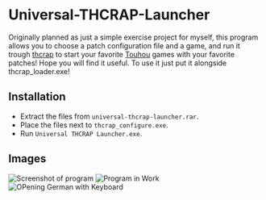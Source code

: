 # Universal-THCRAP-Launcher
Originally planned as just a simple exercise project for myself, this program allows you to choose a patch configuration file and a game, and run it trough [thcrap](https://github.com/thpatch/thcrap) to start your favorite [Touhou](https://en.touhouwiki.net/wiki/Touhou_Wiki) games with your favorite patches!
Hope you will find it useful.
To use it just put it alongside thcrap_loader.exe!

## Installation
 - Extract the files from `universal-thcrap-launcher.rar`.
 - Place the files next to `thcrap_configure.exe`.
 - Run `Universal THCRAP Launcher.exe`.

## Images
![Screenshot of program](https://i.imgur.com/of65zrS.png)
![Program in Work](https://i.imgur.com/UxKl4hQ.gif)
![OPening German with Keyboard](https://i.imgur.com/t7kAdem.gif)
